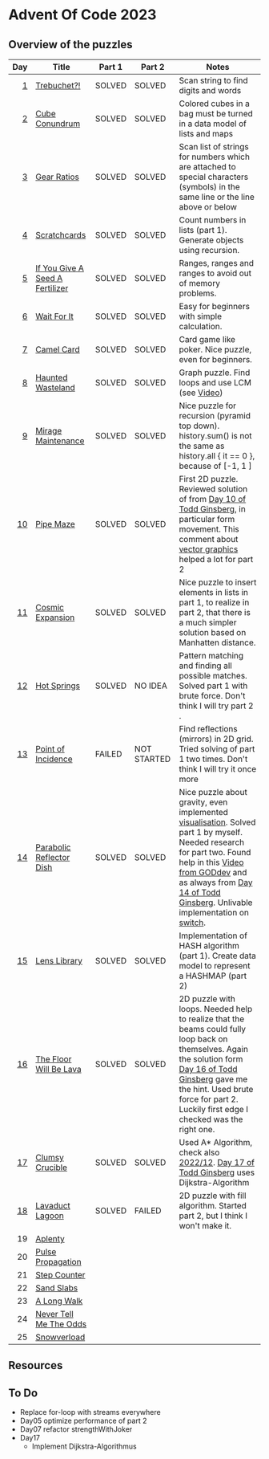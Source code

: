 # Advent Of Code 2023

## Overview of the puzzles

|  Day | Title                             | Part 1 | Part 2      | Notes                                                                                                                                                                                                                                             |
|-----:|-----------------------------------|--------|-------------|---------------------------------------------------------------------------------------------------------------------------------------------------------------------------------------------------------------------------------------------------|
|  [1] | [Trebuchet?!]                     | SOLVED | SOLVED      | Scan string to find digits and words                                                                                                                                                                                                              |
|  [2] | [Cube Conundrum]                  | SOLVED | SOLVED      | Colored cubes in a bag must be turned in a data model of lists and maps                                                                                                                                                                           |
|  [3] | [Gear Ratios]                     | SOLVED | SOLVED      | Scan list of strings for numbers which are attached to special characters (symbols) in the same line or the line above or below                                                                                                                   |
|  [4] | [Scratchcards]                    | SOLVED | SOLVED      | Count numbers in lists (part 1). Generate objects using recursion.                                                                                                                                                                                |
|  [5] | [If You Give A Seed A Fertilizer] | SOLVED | SOLVED      | Ranges, ranges and ranges to avoid out of memory problems.                                                                                                                                                                                        |
|  [6] | [Wait For It]                     | SOLVED | SOLVED      | Easy for beginners with simple calculation.                                                                                                                                                                                                       |
|  [7] | [Camel Card]                      | SOLVED | SOLVED      | Card game like poker. Nice puzzle, even for beginners.                                                                                                                                                                                            |
|  [8] | [Haunted Wasteland]               | SOLVED | SOLVED      | Graph puzzle. Find loops and use LCM (see [Video])                                                                                                                                                                                                |
|  [9] | [Mirage Maintenance]              | SOLVED | SOLVED      | Nice puzzle for recursion (pyramid top down). history.sum() is not the same as history.all { it == 0 }, because of [-1, 1 ]                                                                                                                       |
| [10] | [Pipe Maze]                       | SOLVED | SOLVED      | First 2D puzzle. Reviewed solution of from [Day 10 of Todd Ginsberg], in particular form movement. This comment about [vector graphics] helped a lot for part 2                                                                                   |
| [11] | [Cosmic Expansion]                | SOLVED | SOLVED      | Nice puzzle to insert elements in lists in part 1, to realize in part 2, that there is a much simpler solution based on Manhatten distance.                                                                                                       |
| [12] | [Hot Springs]                     | SOLVED | NO IDEA     | Pattern matching and finding all possible matches. Solved part 1 with brute force. Don't think I will try part 2          .                                                                                                                       |
| [13] | [Point of Incidence]              | FAILED | NOT STARTED | Find reflections (mirrors) in 2D grid. Tried solving of part 1 two times. Don't think I will try it once more                                                                                                                                     |
| [14] | [Parabolic Reflector Dish]        | SOLVED | SOLVED      | Nice puzzle about gravity, even implemented [visualisation]. Solved part 1 by myself. Needed research for part two. Found help in this [Video from GODdev] and as always from [Day 14 of Todd Ginsberg]. Unlivable implementation on [switch].    |
| [15] | [Lens Library]                    | SOLVED | SOLVED      | Implementation of HASH algorithm (part 1). Create data model to represent a HASHMAP (part 2)                                                                                                                                                      |   
| [16] | [The Floor Will Be Lava]          | SOLVED | SOLVED      | 2D puzzle with loops. Needed help to realize that the beams could fully loop back on themselves. Again the solution form [Day 16 of Todd Ginsberg] gave me the hint. Used brute force for part 2. Luckily first edge I checked was the right one. |   
| [17] | [Clumsy Crucible]                 | SOLVED | SOLVED      | Used A* Algorithm, check also [2022/12]. [Day 17 of Todd Ginsberg] uses Dijkstra-Algorithm                                                                                                                                                        |   
| [18] | [Lavaduct Lagoon]                 | SOLVED | FAILED      | 2D puzzle with fill algorithm. Started part 2, but I think I won't make it.                                                                                                                                                                       |   
|   19 | [Aplenty]                         |        |             |                                                                                                                                                                                                                                                   |   
|   20 | [Pulse Propagation]               |        |             |                                                                                                                                                                                                                                                   |   
|   21 | [Step Counter]                    |        |             |                                                                                                                                                                                                                                                   |   
|   22 | [Sand Slabs]                      |        |             |                                                                                                                                                                                                                                                   |   
|   23 | [A Long Walk]                     |        |             |                                                                                                                                                                                                                                                   |   
|   24 | [Never Tell Me The Odds]          |        |             |                                                                                                                                                                                                                                                   |   
|   25 | [Snowverload]                     |        |             |                                                                                                                                                                                                                                                   |   

## Resources

## To Do
* Replace for-loop with streams everywhere
* Day05 optimize performance of part 2
* Day07 refactor strengthWithJoker
* Day17
  * Implement Dijkstra-Algorithmus


[1]: src/main/kotlin/Day01.kt
[2]: src/main/kotlin/Day02.kt
[3]: src/main/kotlin/Day03.kt
[4]: src/main/kotlin/Day04.kt
[5]: src/main/kotlin/Day05.kt
[6]: src/main/kotlin/Day06.kt
[7]: src/main/kotlin/Day07.kt
[8]: src/main/kotlin/Day08.kt
[9]: src/main/kotlin/Day09.kt
[10]: src/main/kotlin/Day10.kt
[11]: src/main/kotlin/Day11.kt
[12]: src/main/kotlin/Day12.kt
[13]: src/main/kotlin/Day13.kt
[14]: src/main/kotlin/Day14.kt
[15]: src/main/kotlin/Day15.kt
[16]: src/main/kotlin/Day16.kt
[17]: src/main/kotlin/Day17.kt
[18]: src/main/kotlin/Day18.kt

[Video]: https://www.youtube.com/watch?v=UFa236NO4TU
[vector graphics]: https://www.reddit.com/r/adventofcode/comments/18fgddy/2023_day_10_part_2_using_a_rendering_algorithm_to/
[Day 10 of Todd Ginsberg]: https://todd.ginsberg.com/post/advent-of-code/2023/day10/
[Day 14 of Todd Ginsberg]: https://todd.ginsberg.com/post/advent-of-code/2023/day14/
[visualisation]: src/main/kotlin/Day14Visualisation.kt
[switch]: https://www.reddit.com/r/adventofcode/comments/18jy3tt/2023_day_14_tilting_visualization_with_nintendo/
[Day 16 of Todd Ginsberg]: https://todd.ginsberg.com/post/advent-of-code/2023/day16/
[Day 17 of Todd Ginsberg]: https://todd.ginsberg.com/post/advent-of-code/2023/day17/
[2022/12]: https://github.com/twiederk/AdventOfCode2022/blob/main/src/main/kotlin/Day12.kt
[Video from GODdev]: https://www.youtube.com/watch?v=hxC3MmhyUDM

[Trebuchet?!]: https://adventofcode.com/2023/day/1
[Cube Conundrum]: https://adventofcode.com/2023/day/2
[Gear Ratios]: https://adventofcode.com/2023/day/3
[Scratchcards]: https://adventofcode.com/2023/day/4
[If You Give A Seed A Fertilizer]: https://adventofcode.com/2023/day/5
[Wait For It]: https://adventofcode.com/2023/day/6
[Camel Card]: https://adventofcode.com/2023/day/7
[Haunted Wasteland]: https://adventofcode.com/2023/day/8
[Mirage Maintenance]: https://adventofcode.com/2023/day/9
[Pipe Maze]: https://adventofcode.com/2023/day/10
[Cosmic Expansion]: https://adventofcode.com/2023/day/11
[Hot Springs]: https://adventofcode.com/2023/day/12
[Point of Incidence]: https://adventofcode.com/2023/day/13
[Parabolic Reflector Dish]: https://adventofcode.com/2023/day/14
[Lens Library]: https://adventofcode.com/2023/day/15
[The Floor Will Be Lava]: https://adventofcode.com/2023/day/16
[Clumsy Crucible]: https://adventofcode.com/2023/day/17
[Lavaduct Lagoon]: https://adventofcode.com/2023/day/18
[Aplenty]: https://adventofcode.com/2023/day/19
[Pulse Propagation]: https://adventofcode.com/2023/day/20
[Step Counter]: https://adventofcode.com/2023/day/21
[Sand Slabs]: https://adventofcode.com/2023/day/22
[A Long Walk]: https://adventofcode.com/2023/day/23
[Never Tell Me The Odds]: https://adventofcode.com/2023/day/24
[Snowverload]: https://adventofcode.com/2023/day/25
